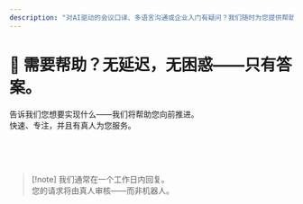 ```yaml
---
description: "对AI驱动的会议口译、多语言沟通或企业入门有疑问？我们随时为您提供帮助——快速、人性化，绝无困惑。"
---
```


# 💬 需要帮助？无延迟，无困惑——只有答案。

告诉我们您想要实现什么——我们将帮助您向前推进。  
快速、专注，并且有真人为您服务。

<br>

<ContactForm   
  formStyle="margin: 1rem auto;"  
  categoryLabel="今天是什么让您来到InterMind？*"  
  categoryPlaceholderText="选择您的主要原因…"  
  messageLabel="告诉我们更多信息 *"  
  messagePlaceholderText="您想分享的任何内容——目标、背景或技术细节。"  
  buttonText="立即获得专家帮助"  
  :services="[
    '我需要帮助开始使用',
    '我想安排演示',
    '我遇到技术问题或错误',
    '我需要会议集成方面的帮助',
    '我对翻译质量有疑问',
    '我需要团队入门方面的帮助',
    '我有账单或订阅问题',
    '我想了解企业功能',
    '一般问题或反馈'
  ]" />

<br>

> [!note] 我们通常在一个工作日内回复。  
> 您的请求将由真人审核——而非机器人。